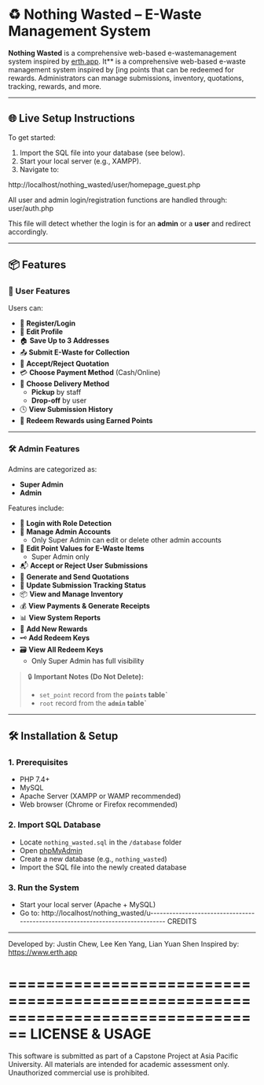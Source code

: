# ♻️ Nothing Wasted – E-Waste Management System

**Nothing Wasted** is a comprehensive web-based e-wastemanagement system inspired by [erth.app](https://www.erth.app). It** is a comprehensive web-based e-waste management system inspired by [ing points that can be redeemed for rewards. Administrators can manage submissions, inventory, quotations, tracking, rewards, and more.

---

## 🌐 Live Setup Instructions

To get started:

1. Import the SQL file into your database (see below).
2. Start your local server (e.g., XAMPP).
3. Navigate to:

http://localhost/nothing_wasted/user/homepage_guest.php

All user and admin login/registration functions are handled through: user/auth.php

This file will detect whether the login is for an **admin** or a **user** and redirect accordingly.

---

## 📦 Features

### 👤 User Features

Users can:

- 🔐 **Register/Login**
- 👤 **Edit Profile**
- 🏠 **Save Up to 3 Addresses**
- 📤 **Submit E-Waste for Collection**
- 📩 **Accept/Reject Quotation**
- 💳 **Choose Payment Method** (Cash/Online)
- 🚚 **Choose Delivery Method**
  - **Pickup** by staff
  - **Drop-off** by user
- 🕓 **View Submission History**
- 🎁 **Redeem Rewards using Earned Points**

---

### 🛠️ Admin Features

Admins are categorized as:

- **Super Admin**
- **Admin**

Features include:

- 🔑 **Login with Role Detection**
- 👥 **Manage Admin Accounts**
  - Only Super Admin can edit or delete other admin accounts
- 🧮 **Edit Point Values for E-Waste Items**
  - Super Admin only
- 📬 **Accept or Reject User Submissions**
- 📑 **Generate and Send Quotations**
- 🔄 **Update Submission Tracking Status**
- 📦 **View and Manage Inventory**
- 💰 **View Payments & Generate Receipts**
- 📊 **View System Reports**
- 🎁 **Add New Rewards**
- 🗝️ **Add Redeem Keys**
- 🗃️ **View All Redeem Keys**
  - Only Super Admin has full visibility

> 🔒 **Important Notes (Do Not Delete):**
> - `set_point` record from the **`points` table`**
> - `root` record from the **`admin` table`**

---

## 🛠️ Installation & Setup

### 1. Prerequisites

- PHP 7.4+
- MySQL
- Apache Server (XAMPP or WAMP recommended)
- Web browser (Chrome or Firefox recommended)

### 2. Import SQL Database

- Locate `nothing_wasted.sql` in the `/database` folder
- Open [phpMyAdmin](http://localhost/phpmyadmin)
- Create a new database (e.g., `nothing_wasted`)
- Import the SQL file into the newly created database

### 3. Run the System

- Start your local server (Apache + MySQL)
- Go to: http://localhost/nothing_wasted/u-------------------------------------------------------------------------------
CREDITS
--------------------------------------------------------------------------------

Developed by: Justin Chew, Lee Ken Yang, Lian Yuan Shen
Inspired by: https://www.erth.app

================================================================================
LICENSE & USAGE
================================================================================

This software is submitted as part of a Capstone Project at Asia Pacific University.
All materials are intended for academic assessment only.
Unauthorized commercial use is prohibited.
